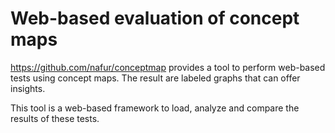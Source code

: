 # Web-based evaluation of concept maps

https://github.com/nafur/conceptmap provides a tool to perform web-based tests using concept maps.
The result are labeled graphs that can offer insights.

This tool is a web-based framework to load, analyze and compare the results of these tests.
